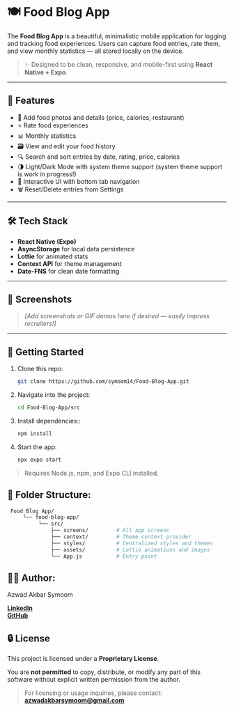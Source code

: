 # 🍽️ Food Blog App

The **Food Blog App** is a beautiful, minimalistic mobile application for logging and tracking food experiences. Users can capture food entries, rate them, and view monthly statistics — all stored locally on the device.

> ✨ Designed to be clean, responsive, and mobile-first using **React Native + Expo**.

---

## 📱 Features

- 📸 Add food photos and details (price, calories, restaurant)
- ⭐ Rate food experiences
- 📊 Monthly statistics
- 🗃️ View and edit your food history
- 🔍 Search and sort entries by date, rating, price, calories
- 🌗 Light/Dark Mode with system theme support (system theme support is work in progress!)
- 🧭 Interactive UI with bottom tab navigation
- 🗑️ Reset/Delete entries from Settings

---

## 🛠 Tech Stack

- **React Native (Expo)**
- **AsyncStorage** for local data persistence
- **Lottie** for animated stats
- **Context API** for theme management
- **Date-FNS** for clean date formatting

---

## 📸 Screenshots

> _[Add screenshots or GIF demos here if desired — easily impress recruiters!]_

---

## 🚀 Getting Started

1. Clone this repo:
   ```bash
   git clone https://github.com/symoom14/Food-Blog-App.git

2. Navigate into the project:
   ```bash
   cd Food-Blog-App/src
   
3. Install dependencies::
   ```bash
   npm install
   
4. Start the app:
   ```bash
   npx expo start

> Requires Node.js, npm, and Expo CLI installed.

## 📂 Folder Structure:
  ```bash
   Food Blog App/
       └── food-blog-app/
            └── src/
                ├── screens/         # All app screens
                ├── context/         # Theme context provider
                ├── styles/          # Centralized styles and themes
                ├── assets/          # Lottie animations and images
                └── App.js           # Entry point
```
## 👨‍💻 Author:
Azwad Akbar Symoom

[**LinkedIn**](www.linkedin.com/in/azwadsymoom)  
[**GitHub**](https://github.com/symoom14/symoom14) 

## 🔒 License
This project is licensed under a **Proprietary License**.

You are **not permitted** to copy, distribute, or modify any part of this software without explicit written permission from the author.
> For licensing or usage inquiries, please contact: **azwadakbarsymoom@gmail.com**

